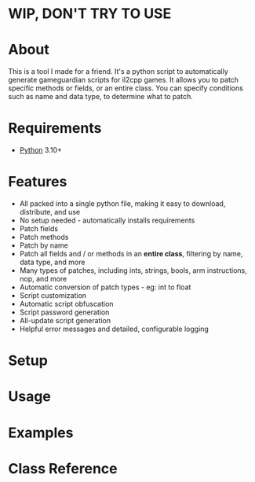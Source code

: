 # WIP, DON'T TRY TO USE

# About
This is a tool I made for a friend. It's a python script to automatically generate gameguardian scripts for il2cpp games. It allows you to patch specific methods or fields, or an entire class. You can specify conditions such as name and data type, to determine what to patch.

# Requirements
- [Python](https://www.python.org/downloads/) 3.10+

# Features
- All packed into a single python file, making it easy to download, distribute, and use
- No setup needed - automatically installs requirements
- Patch fields
- Patch methods
- Patch by name
- Patch all fields and / or methods in an **entire class**, filtering by name, data type, and more
- Many types of patches, including ints, strings, bools, arm instructions, nop, and more
- Automatic conversion of patch types - eg: int to float
- Script customization
- Automatic script obfuscation
- Script password generation
- All-update script generation
- Helpful error messages and detailed, configurable logging

# Setup

# Usage

# Examples

# Class Reference
